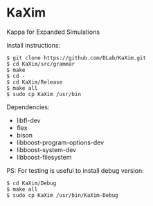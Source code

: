 # KaXim
Kappa for Expanded Simulations

Install instructions:

``` [bash]
$ git clone https://github.com/DLab/KaXim.git
$ cd KaXim/src/grammar
$ make
$ cd -
$ cd KaXim/Release
$ make all
$ sudo cp KaXim /usr/bin
```
Dependencies:
- libfl-dev
- flex
- bison
- libboost-program-options-dev
- libboost-system-dev
- libboost-filesystem

PS:
For testing is useful to install debug version:
``` [bash]
$ cd KaXim/Debug
$ make all
$ sudo cp KaXim /usr/bin/KaXim-Debug
```
